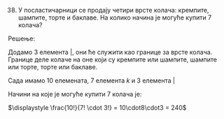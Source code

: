 38. У посластичарници се продају четири врсте колача: кремпите, шампите, торте и баклаве. На колико начина је могуће купити 7 колача?

Решење:

Додамо 3 елемента |, они ће служити као границе за врсте колача. Границе деле колаче на оне који су кремпите или шампите, шампите или торте, торте или баклаве.

Сада имамо 10 елемената, 7 елемента $k$ и 3 елемента |

Начини на које је могуће купити 7 колача је:

$\displaystyle \frac{10!}{7! \cdot 3!} = 10\cdot8\cdot3 = 240$

